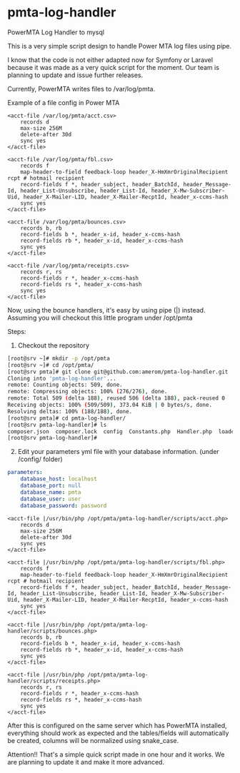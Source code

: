 # pmta-log-handler
PowerMTA Log Handler to mysql

This is a very simple script design to handle Power MTA log files using pipe.

I know that the code is not either adapted now for Symfony or Laravel because it was made as a very quick script for the moment.
Our team is planning to update and issue further releases.

Currently, PowerMTA writes files to /var/log/pmta.

Example of a file config in Power MTA

```
<acct-file /var/log/pmta/acct.csv>
    records d
    max-size 256M
    delete-after 30d
    sync yes
</acct-file>

<acct-file /var/log/pmta/fbl.csv>
    records f
    map-header-to-field feedback-loop header_X-HmXmrOriginalRecipient rcpt # hotmail recipient
    record-fields f *, header_subject, header_BatchId, header_Message-Id, header_List-Unsubscribe, header_List-Id, header_X-Mw-Subscriber-Uid, header_X-Mailer-LID, header_X-Mailer-RecptId, header_x-ccms-hash
    sync yes
</acct-file>

<acct-file /var/log/pmta/bounces.csv>
    records b, rb
    record-fields b *, header_x-id, header_x-ccms-hash
    record-fields rb *, header_x-id, header_x-ccms-hash
    sync yes
</acct-file>

<acct-file /var/log/pmta/receipts.csv>
    records r, rs
    record-fields r *, header_x-ccms-hash
    record-fields rs *, header_x-ccms-hash
    sync yes
</acct-file>
```

Now, using the bounce handlers, it's easy by using pipe (|) instead.
Assuming you will checkout this little program under /opt/pmta

Steps:

1. Checkout the repository

```bash
[root@srv ~]# mkdir -p /opt/pmta
[root@srv ~]# cd /opt/pmta/
[root@srv pmta]# git clone git@github.com:amerom/pmta-log-handler.git
Cloning into 'pmta-log-handler'...
remote: Counting objects: 509, done.
remote: Compressing objects: 100% (276/276), done.
remote: Total 509 (delta 188), reused 506 (delta 188), pack-reused 0
Receiving objects: 100% (509/509), 373.04 KiB | 0 bytes/s, done.
Resolving deltas: 100% (188/188), done.
[root@srv pmta]# cd pmta-log-handler/
[root@srv pmta-log-handler]# ls
composer.json  composer.lock  config  Constants.php  Handler.php  loader.php  README.md  scripts
[root@srv pmta-log-handler]# 
```

2. Edit your parameters yml file with your database information. (under /config/ folder)

```yaml
parameters:
    database_host: localhost
    database_port: null
    database_name: pmta
    database_user: user
    database_password: password
```


```
<acct-file |/usr/bin/php /opt/pmta/pmta-log-handler/scripts/acct.php>
    records d
    max-size 256M
    delete-after 30d
    sync yes
</acct-file>

<acct-file |/usr/bin/php /opt/pmta/pmta-log-handler/scripts/fbl.php>
    records f
    map-header-to-field feedback-loop header_X-HmXmrOriginalRecipient rcpt # hotmail recipient
    record-fields f *, header_subject, header_BatchId, header_Message-Id, header_List-Unsubscribe, header_List-Id, header_X-Mw-Subscriber-Uid, header_X-Mailer-LID, header_X-Mailer-RecptId, header_x-ccms-hash
    sync yes
</acct-file>

<acct-file |/usr/bin/php /opt/pmta/pmta-log-handler/scripts/bounces.php>
    records b, rb
    record-fields b *, header_x-id, header_x-ccms-hash
    record-fields rb *, header_x-id, header_x-ccms-hash
    sync yes
</acct-file>

<acct-file |/usr/bin/php /opt/pmta/pmta-log-handler/scripts/receipts.php>
    records r, rs
    record-fields r *, header_x-ccms-hash
    record-fields rs *, header_x-ccms-hash
    sync yes
</acct-file>
```

After this is configured on the same server which has PowerMTA installed, everything should work as 
expected and the tables/fields will automatically be created, columns will be normalized using snake_case.

Attention!! That's a simple quick script made in one hour and it works. We are planning to update it and make it more advanced.
